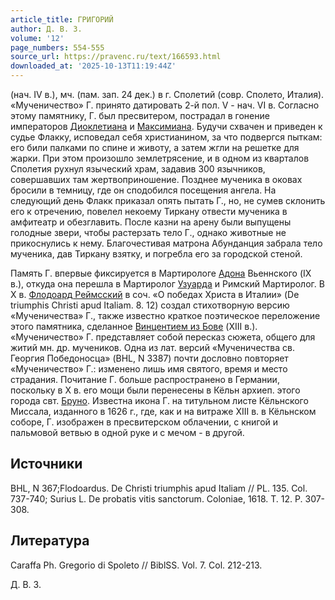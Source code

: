 ```yaml
---
article_title: ГРИГОРИЙ
author: Д. В. З.
volume: '12'
page_numbers: 554-555
source_url: https://pravenc.ru/text/166593.html
downloaded_at: '2025-10-13T11:19:44Z'
---
```


(нач. IV в.), мч. (пам. зап. 24 дек.) в г. Сполетий (совр. Сполето, Италия). «Мученичество» Г. принято датировать 2-й пол. V - нач. VI в. Согласно этому памятнику, Г. был пресвитером, пострадал в гонение императоров [Диоклетиана](https://pravenc.ru/text/ДИОКЛЕТИАН.html) и [Максимиана](https://pravenc.ru/text/Максимиан.html). Будучи схвачен и приведен к судье Флакку, исповедал себя христианином, за что подвергся пыткам: его били палками по спине и животу, а затем жгли на решетке для жарки. При этом произошло землетрясение, и в одном из кварталов Сполетия рухнул языческий храм, задавив 300 язычников, совершавших там жертвоприношение. Позднее мученика в оковах бросили в темницу, где он сподобился посещения ангела. На следующий день Флакк приказал опять пытать Г., но, не сумев склонить его к отречению, повелел некоему Тиркану отвести мученика в амфитеатр и обезглавить. После казни на арену были выпущены голодные звери, чтобы растерзать тело Г., однако животные не прикоснулись к нему. Благочестивая матрона Абунданция забрала тело мученика, дав Тиркану взятку, и погребла его за городской стеной.

Память Г. впервые фиксируется в Мартирологе [Адона](https://pravenc.ru/text/Адон.html) Вьеннского (IX в.), откуда она перешла в Мартиролог [Узуарда](https://pravenc.ru/text/Узуарда.html) и Римский Мартиролог. В X в. [Флодоард Реймсский](<https://pravenc.ru/text/Флодоард Реймсский.html>) в соч. «О победах Христа в Италии» (De triumphis Christi apud Italiam. 8. 12) создал стихотворную версию «Мученичества» Г., также известно краткое поэтическое переложение этого памятника, сделанное [Винцентием из Бове](<https://pravenc.ru/text/Винцентием из Бове.html>) (XIII в.). «Мученичество» Г. представляет собой пересказ сюжета, общего для житий мн. др. мучеников. Одна из лат. версий «Мученичества св. Георгия Победоносца» (BHL, N 3387) почти дословно повторяет «Мученичество» Г.: изменено лишь имя святого, время и место страдания. Почитание Г. больше распространено в Германии, поскольку в X в. его мощи были перенесены в Кёльн архиеп. этого города свт. [Бруно](https://pravenc.ru/text/Бруно.html). Известна икона Г. на титульном листе Кёльнского Миссала, изданного в 1626 г., где, как и на витраже XIII в. в Кёльнском соборе, Г. изображен в пресвитерском облачении, с книгой и пальмовой ветвью в одной руке и с мечом - в другой.

## Источники

BHL, N 367;Flodoardus. De Christi triumphis apud Italiam // PL. 135. Col. 737-740; Surius L. De probatis vitis sanctorum. Coloniae, 1618. T. 12. P. 307-308.

## Литература

Caraffa Ph. Gregorio di Spoleto // BiblSS. Vol. 7. Col. 212-213.

Д. В. З.
